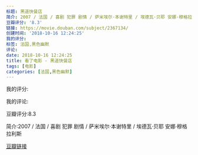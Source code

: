 ```yaml
---
标题: 黑道快餐店
简介: 2007 / 法国 / 喜剧 犯罪 剧情 / 萨米埃尔·本谢特里 / 埃德瓦·贝耶 安娜·穆格拉利斯
豆瓣评分: '8.3'
链接: https://movie.douban.com/subject/2367134/
创建时间: '2018-10-16 12:24:25'
我的评分:
标签: 法国,黑色幽默
评论:
date: 2018-10-16 12:24:25
title: 看了电影 - 黑道快餐店
tags: [电影]
categories: [法国,黑色幽默]
---
```


我的评分:

我的评论:

豆瓣评分:8.3

简介:2007 / 法国 / 喜剧 犯罪 剧情 / 萨米埃尔·本谢特里 / 埃德瓦·贝耶 安娜·穆格拉利斯

[豆瓣链接](https://movie.douban.com/subject/2367134/)

